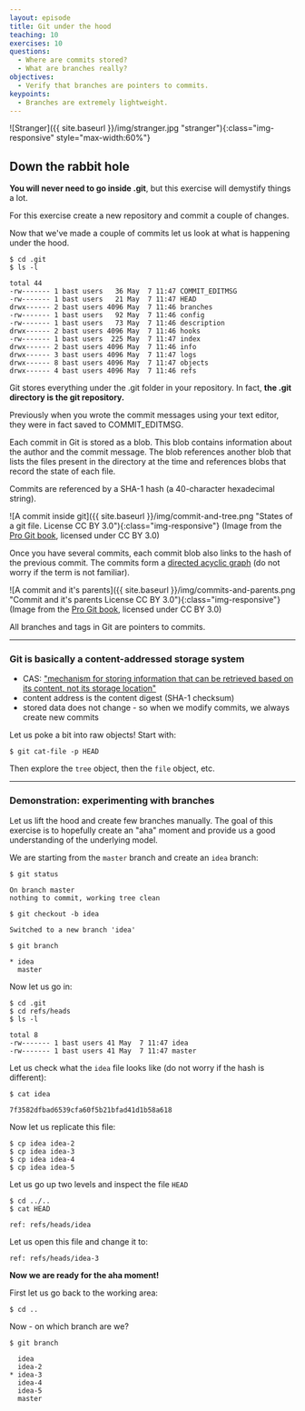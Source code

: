```yaml
---
layout: episode
title: Git under the hood
teaching: 10
exercises: 10
questions:
  - Where are commits stored?
  - What are branches really?
objectives:
  - Verify that branches are pointers to commits.
keypoints:
  - Branches are extremely lightweight.
---
```


![Stranger]({{ site.baseurl }}/img/stranger.jpg
"stranger"){:class="img-responsive" style="max-width:60%"}


## Down the rabbit hole

**You will never need to go inside .git**, but this exercise will demystify things a lot.

For this exercise create a new repository and commit a couple of changes.

Now that we've made a couple of commits let us look at what is happening under
the hood.

```
$ cd .git
$ ls -l

total 44
-rw------- 1 bast users   36 May  7 11:47 COMMIT_EDITMSG
-rw------- 1 bast users   21 May  7 11:47 HEAD
drwx------ 2 bast users 4096 May  7 11:46 branches
-rw------- 1 bast users   92 May  7 11:46 config
-rw------- 1 bast users   73 May  7 11:46 description
drwx------ 2 bast users 4096 May  7 11:46 hooks
-rw------- 1 bast users  225 May  7 11:47 index
drwx------ 2 bast users 4096 May  7 11:46 info
drwx------ 3 bast users 4096 May  7 11:47 logs
drwx------ 8 bast users 4096 May  7 11:47 objects
drwx------ 4 bast users 4096 May  7 11:46 refs
```

Git stores everything under the .git folder in your repository. In fact, **the
.git directory is the git repository.**

Previously when you wrote the commit messages using your text editor, they
were in fact saved to COMMIT_EDITMSG.

Each commit in Git is stored as a blob. This blob contains information about
the author and the commit message. The blob references another blob that lists
the files present in the directory at the time and references blobs that record
the state of each file.

Commits are referenced by a SHA-1 hash (a 40-character hexadecimal string).

![A commit inside git]({{ site.baseurl }}/img/commit-and-tree.png "States of a git file. License CC BY 3.0"){:class="img-responsive"}
(Image from the [Pro Git book](https://git-scm.com/book/), licensed under CC BY 3.0)

Once you have several commits, each commit blob also links to the hash of the
previous commit. The commits form a [directed acyclic
graph](http://eagain.net/articles/git-for-computer-scientists/) (do not worry
if the term is not familiar).

![A commit and it's parents]({{ site.baseurl }}/img/commits-and-parents.png "Commit and it's parents License CC BY 3.0"){:class="img-responsive"}
(Image from the [Pro Git book](https://git-scm.com/book/), licensed under CC BY 3.0)

All branches and tags in Git are pointers to commits.

---

### Git is basically a content-addressed storage system

- CAS: ["mechanism for storing information that can be retrieved based on its content, not its storage location"](https://en.wikipedia.org/wiki/Content-addressable_storage)
- content address is the content digest (SHA-1 checksum)
- stored data does not change - so when we modify commits, we always create new commits

Let us poke a bit into raw objects! Start with:


```shell
$ git cat-file -p HEAD
```

Then explore the `tree` object, then the `file` object, etc.

---

### Demonstration: experimenting with branches

Let us lift the hood and create few branches manually.  The
goal of this exercise is to hopefully create an "aha" moment and provide us a
good understanding of the underlying model.

We are starting from the `master` branch and create an `idea` branch:

```shell
$ git status

On branch master
nothing to commit, working tree clean
```

```shell
$ git checkout -b idea

Switched to a new branch 'idea'
```

```shell
$ git branch

* idea
  master
```

Now let us go in:

```shell
$ cd .git
$ cd refs/heads
$ ls -l

total 8
-rw------- 1 bast users 41 May  7 11:47 idea
-rw------- 1 bast users 41 May  7 11:47 master
```

Let us check what the `idea` file looks like
(do not worry if the hash is different):

```shell
$ cat idea

7f3582dfbad6539cfa60f5b21bfad41d1b58a618
```

Now let us replicate this file:

```shell
$ cp idea idea-2
$ cp idea idea-3
$ cp idea idea-4
$ cp idea idea-5
```

Let us go up two levels and inspect the file `HEAD`

```shell
$ cd ../..
$ cat HEAD

ref: refs/heads/idea
```

Let us open this file and change it to:

```
ref: refs/heads/idea-3
```

**Now we are ready for the aha moment!**

First let us go back to the working area:

```shell
$ cd ..
```

Now - on which branch are we?

```shell
$ git branch

  idea
  idea-2
* idea-3
  idea-4
  idea-5
  master
```
